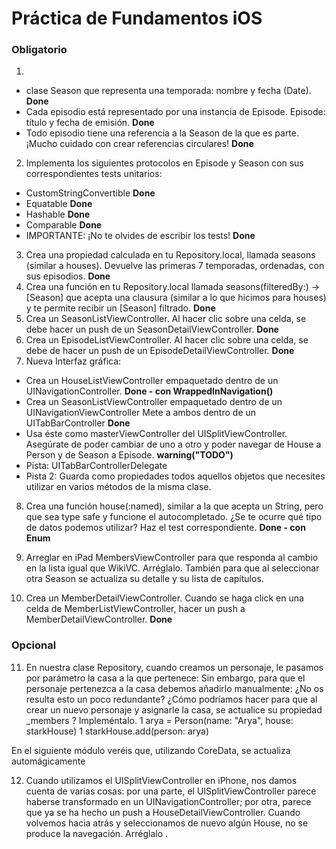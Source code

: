 #  Práctica de Fundamentos iOS

### Obligatorio

1. 
* clase Season que representa una temporada:  nombre y  fecha (Date). **Done**
* Cada episodio está representado por una instancia de Episode. Episode: título y  fecha de emisión. **Done**
* Todo episodio tiene una referencia a la Season de la que es parte. ¡Mucho cuidado con crear referencias circulares! **Done** 
2. Implementa los siguientes protocolos en Episode y Season con sus correspondientes tests unitarios:
* CustomStringConvertible **Done**
* Equatable **Done**
* Hashable **Done**
* Comparable **Done**
* IMPORTANTE: ¡No te olvides de escribir los tests! **Done** 
3. Crea una propiedad calculada en tu Repository.local, llamada seasons (similar a houses). Devuelve las primeras 7 temporadas, ordenadas, con sus episodios. **Done**
4. Crea una función en tu Repository.local llamada seasons(filteredBy:) -> [Season] que acepta una clausura (similar a lo que hicimos para houses) y te permite recibir un [Season] filtrado. **Done**
5. Crea un SeasonListViewController. Al hacer clic sobre una celda, se debe hacer un push de un SeasonDetailViewController. **Done**
6. Crea un EpisodeListViewController. Al hacer clic sobre una celda, se debe de hacer un push de un EpisodeDetailViewController. **Done**
7. Nueva Interfaz gráfica:
* Crea un HouseListViewController empaquetado dentro de un UINavigationController. **Done - con WrappedInNavigation()**
* Crea un SeasonListViewController empaquetado dentro de un UINavigationViewController Mete a ambos dentro de un UITabBarController **Done**
* Usa éste como masterViewController del UISplitViewController. Asegúrate de poder cambiar de uno a otro y poder navegar de House a Person y de Season a Episode. **warning("TODO")**
* Pista: UITabBarControllerDelegate
* Pista 2: Guarda como propiedades todos aquellos objetos que necesites utilizar en varios métodos de la misma clase.
8. Crea una función house(:named), similar a la que acepta un String, pero que sea type safe y funcione el autocompletado. ¿Se te ocurre qué tipo de datos podemos utilizar? Haz el test correspondiente. **Done - con Enum**

9. Arreglar en iPad MembersViewController para que responda al cambio en la lista igual que WikiVC. Arréglalo. También para que al seleccionar otra Season se actualiza su detalle y su lista de capítulos. 
10. Crea un MemberDetailViewController. Cuando se haga click en una celda de MemberListViewController, hacer un push a MemberDetailViewController. **Done**

### Opcional 
11. En nuestra clase Repository, cuando creamos un personaje, le pasamos por parámetro la casa a la que pertenece:
Sin embargo, para que el personaje pertenezca a la casa debemos añadirlo manualmente:
¿No os resulta esto un poco redundante? ¿Cómo podríamos hacer para que al crear un nuevo personaje y asignarle la casa, se actualice su propiedad _members     ? Impleméntalo.
1
arya = Person(name: "Arya", house: starkHouse)
1
starkHouse.add(person: arya)

En el siguiente módulo veréis que, utilizando CoreData, se actualiza automágicamente 

12. Cuando utilizamos el UISplitViewController en iPhone, nos damos cuenta de varias cosas: por una parte, el UISplitViewController parece haberse transformado en un UINavigationController; por otra, parece que ya se ha hecho un push a HouseDetailViewController.
Cuando volvemos hacia atrás y seleccionamos de nuevo algún House, no se produce la navegación. Arréglalo   .
